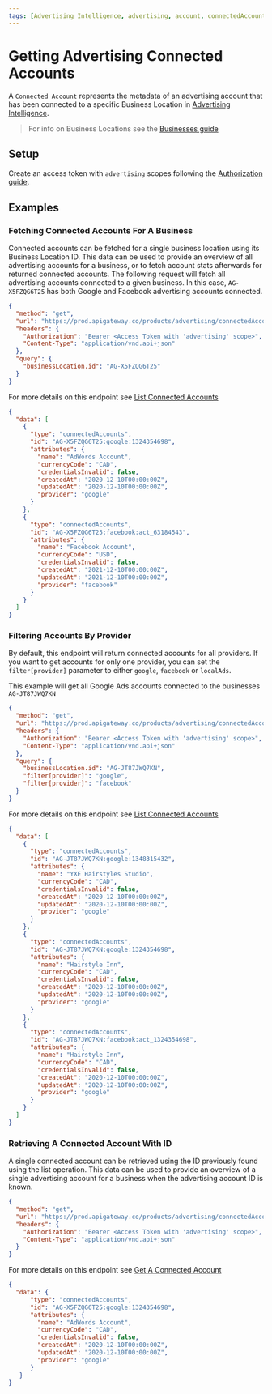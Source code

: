 ```yaml
---
tags: [Advertising Intelligence, advertising, account, connectedAccount]
---
```

# Getting Advertising Connected Accounts

A `Connected Account` represents the metadata of an advertising account that has been connected to a specific Business Location in [Advertising Intelligence](https://support.vendasta.com/hc/en-us/articles/4406950929047).  

> For info on Business Locations see the [Businesses guide](../Accounts.md)

## Setup

Create an access token with `advertising` scopes following the [Authorization guide](../../Authorization/Authorization.md).

## Examples

### Fetching Connected Accounts For A Business

Connected accounts can be fetched for a single business location using its Business Location ID.  This data can be used to provide an overview of all advertising accounts for a business, or to fetch account stats afterwards for returned connected accounts.  The following request will fetch all advertising accounts connected to a given business.  In this case, `AG-X5FZQG6T25` has both Google and Facebook advertising accounts connected.

<!--
type: tab
title: Request
-->
```json http
{
  "method": "get",
  "url": "https://prod.apigateway.co/products/advertising/connectedAccounts",
  "headers": {
    "Authorization": "Bearer <Access Token with 'advertising' scope>",
    "Content-Type": "application/vnd.api+json"
  },
  "query": {
    "businessLocation.id": "AG-X5FZQG6T25"
  }
}
```

For more details on this endpoint see [List Connected Accounts](../../../openapi/advertising/advertising.yaml/paths/~1connectedAccounts/get)
<!--
type: tab
title: Example Response
-->
```json
{
  "data": [
    {
      "type": "connectedAccounts",
      "id": "AG-X5FZQG6T25:google:1324354698",
      "attributes": {
        "name": "AdWords Account",
        "currencyCode": "CAD",
        "credentialsInvalid": false,
        "createdAt": "2020-12-10T00:00:00Z",
        "updatedAt": "2020-12-10T00:00:00Z",
        "provider": "google"
      }
    },
    {
      "type": "connectedAccounts",
      "id": "AG-X5FZQG6T25:facebook:act_63184543",
      "attributes": {
        "name": "Facebook Account",
        "currencyCode": "USD",
        "credentialsInvalid": false,
        "createdAt": "2021-12-10T00:00:00Z",
        "updatedAt": "2021-12-10T00:00:00Z",
        "provider": "facebook"
      }
    }
  ]
}
```
<!--
type: tab-end
-->

### Filtering Accounts By Provider

By default, this endpoint will return connected accounts for all providers. If you want to get accounts for only one provider, you can set the `filter[provider]` parameter to either `google`, `facebook` or `localAds`.

This example will get all Google Ads accounts connected to the businesses `AG-JT87JWQ7KN`

<!--
type: tab
title: Request
-->
```json http
{
  "method": "get",
  "url": "https://prod.apigateway.co/products/advertising/connectedAccounts",
  "headers": {
    "Authorization": "Bearer <Access Token with 'advertising' scope>",
    "Content-Type": "application/vnd.api+json"
  },
  "query": {
    "businessLocation.id": "AG-JT87JWQ7KN",
    "filter[provider]": "google",
    "filter[provider]": "facebook"
  }
}
```

For more details on this endpoint see [List Connected Accounts](../../../openapi/advertising/advertising.yaml/paths/~1connectedAccounts/get)
<!--
type: tab
title: Example Response
-->
```json
{
  "data": [
    {
      "type": "connectedAccounts",
      "id": "AG-JT87JWQ7KN:google:1348315432",
      "attributes": {
        "name": "YXE Hairstyles Studio",
        "currencyCode": "CAD",
        "credentialsInvalid": false,
        "createdAt": "2020-12-10T00:00:00Z",
        "updatedAt": "2020-12-10T00:00:00Z",
        "provider": "google"
      }
    },
    {
      "type": "connectedAccounts",
      "id": "AG-JT87JWQ7KN:google:1324354698",
      "attributes": {
        "name": "Hairstyle Inn",
        "currencyCode": "CAD",
        "credentialsInvalid": false,
        "createdAt": "2020-12-10T00:00:00Z",
        "updatedAt": "2020-12-10T00:00:00Z",
        "provider": "google"
      }
    },
    {
      "type": "connectedAccounts",
      "id": "AG-JT87JWQ7KN:facebook:act_1324354698",
      "attributes": {
        "name": "Hairstyle Inn",
        "currencyCode": "CAD",
        "credentialsInvalid": false,
        "createdAt": "2020-12-10T00:00:00Z",
        "updatedAt": "2020-12-10T00:00:00Z",
        "provider": "google"
      }
    }
  ]
}
```
<!--
type: tab-end
-->

### Retrieving A Connected Account With ID

A single connected account can be retrieved using the ID previously found using the list operation.  This data can be used to provide an overview of a single advertising account for a business when the advertising account ID is known.

<!--
type: tab
title: Request
-->
```json http
{
  "method": "get",
  "url": "https://prod.apigateway.co/products/advertising/connectedAccounts/AG-X5FZQG6T25:google:1324354698",
  "headers": {
    "Authorization": "Bearer <Access Token with 'advertising' scope>",
    "Content-Type": "application/vnd.api+json"
  }
}
```

For more details on this endpoint see [Get A Connected Account](../../../openapi/advertising/advertising.yaml/paths/~1connectedAccounts/get)
<!--
type: tab
title: Example Response
-->
```json
{
  "data": {
      "type": "connectedAccounts",
      "id": "AG-X5FZQG6T25:google:1324354698",
      "attributes": {
        "name": "AdWords Account",
        "currencyCode": "CAD",
        "credentialsInvalid": false,
        "createdAt": "2020-12-10T00:00:00Z",
        "updatedAt": "2020-12-10T00:00:00Z",
        "provider": "google"
      }
   }
}
```
<!--
type: tab-end
-->


